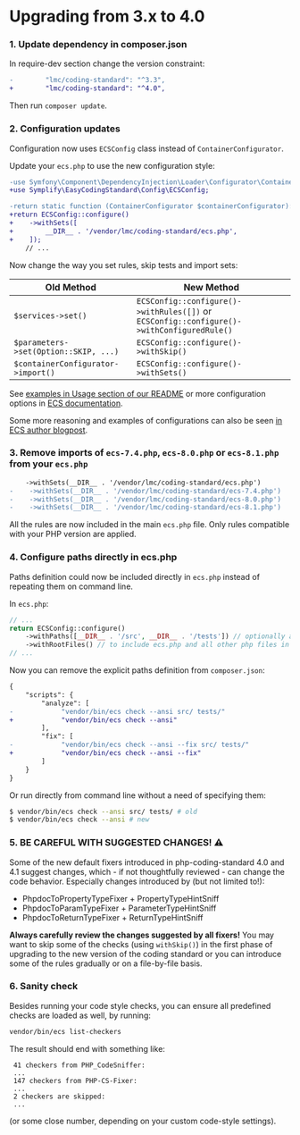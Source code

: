 # Upgrading from 3.x to 4.0

### 1. Update dependency in composer.json
In require-dev section change the version constraint:

```diff
-        "lmc/coding-standard": "^3.3",
+        "lmc/coding-standard": "^4.0",
```

Then run `composer update`.

### 2. Configuration updates
Configuration now uses `ECSConfig` class instead of `ContainerConfigurator`.

Update your `ecs.php` to use the new configuration style:

```diff
-use Symfony\Component\DependencyInjection\Loader\Configurator\ContainerConfigurator;
+use Symplify\EasyCodingStandard\Config\ECSConfig;

-return static function (ContainerConfigurator $containerConfigurator): void {
+return ECSConfig::configure()
+    ->withSets([
+        __DIR__ . '/vendor/lmc/coding-standard/ecs.php',
+    ]);
    // ...
```

Now change the way you set rules, skip tests and import sets:

| Old Method                            | New Method                                                                                |
|---------------------------------------|-------------------------------------------------------------------------------------------|
| `$services->set()`                    | `ECSConfig::configure()->withRules([])` or `ECSConfig::configure()->withConfiguredRule()` |
| `$parameters->set(Option::SKIP, ...)` | `ECSConfig::configure()->withSkip()`                                                      |
| `$containerConfigurator->import()`    | `ECSConfig::configure()->withSets()`                                                      |

See [examples in Usage section of our README](https://github.com/lmc-eu/php-coding-standard?tab=readme-ov-file#usage)
or more configuration options in [ECS documentation](https://github.com/easy-coding-standard/easy-coding-standard/tree/main?tab=readme-ov-file#configure).

Some more reasoning and examples of configurations can also be seen [in ECS author blogpost](https://tomasvotruba.com/blog/new-in-ecs-simpler-config).

### 3. Remove imports of `ecs-7.4.php`, `ecs-8.0.php` or `ecs-8.1.php` from your `ecs.php`
```diff
    ->withSets(__DIR__ . '/vendor/lmc/coding-standard/ecs.php')
-    ->withSets(__DIR__ . '/vendor/lmc/coding-standard/ecs-7.4.php')
-    ->withSets(__DIR__ . '/vendor/lmc/coding-standard/ecs-8.0.php')
-    ->withSets(__DIR__ . '/vendor/lmc/coding-standard/ecs-8.1.php')
```

All the rules are now included in the main `ecs.php` file. Only rules compatible with your PHP version are applied.

### 4. Configure paths directly in ecs.php

Paths definition could now be included directly in `ecs.php` instead of repeating them on command line.

In `ecs.php`:
```php
// ...
return ECSConfig::configure()
    ->withPaths([__DIR__ . '/src', __DIR__ . '/tests']) // optionally add 'config' or other directories with PHP files
    ->withRootFiles() // to include ecs.php and all other php files in the root directory
// ...
```

Now you can remove the explicit paths definition from `composer.json`:
```diff
{
    "scripts": {
        "analyze": [
-            "vendor/bin/ecs check --ansi src/ tests/"
+            "vendor/bin/ecs check --ansi"
        ],
        "fix": [
-            "vendor/bin/ecs check --ansi --fix src/ tests/"
+            "vendor/bin/ecs check --ansi --fix"
        ]
    }
}
```

Or run directly from command line without a need of specifying them:
```bash
$ vendor/bin/ecs check --ansi src/ tests/ # old
$ vendor/bin/ecs check --ansi # new
```

### 5. BE CAREFUL WITH SUGGESTED CHANGES! ⚠️

Some of the new default fixers introduced in php-coding-standard 4.0 and 4.1 suggest changes, which - if not
thoughtfully reviewed - can change the code behavior. Especially changes introduced by (but not limited to!):

- PhpdocToPropertyTypeFixer + PropertyTypeHintSniff
- PhpdocToParamTypeFixer + ParameterTypeHintSniff
- PhpdocToReturnTypeFixer + ReturnTypeHintSniff

**Always carefully review the changes suggested by all fixers!** You may want to skip some of the checks
(using `withSkip()`) in the first phase of upgrading to the new version of the coding standard
or you can introduce some of the rules gradually or on a file-by-file basis.

### 6. Sanity check
Besides running your code style checks, you can ensure all predefined checks are loaded as well, by running:

```sh
vendor/bin/ecs list-checkers
```

The result should end with something like:
```
 41 checkers from PHP_CodeSniffer:
 ...
 147 checkers from PHP-CS-Fixer:
 ...
 2 checkers are skipped:
 ...
```

(or some close number, depending on your custom code-style settings).
